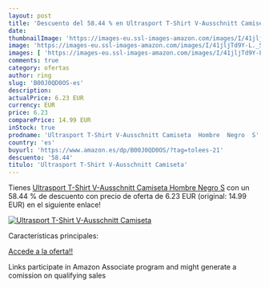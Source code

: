 ```yaml
---
layout: post
title: 'Descuento del 58.44 % en Ultrasport T-Shirt V-Ausschnitt Camiseta'
date: 
thumbnailImage: 'https://images-eu.ssl-images-amazon.com/images/I/41jljTd9Y-L._SL200_.jpg'
image: 'https://images-eu.ssl-images-amazon.com/images/I/41jljTd9Y-L._SL200_.jpg'
images: [ 'https://images-eu.ssl-images-amazon.com/images/I/41jljTd9Y-L._SL200_.jpg' ]
comments: true
category: ofertas
author: ring
slug: 'B00J0QD0OS-es'
description:
actualPrice: 6.23 EUR
currency: EUR
price: 6.23
comparePrice: 14.99 EUR
inStock: true
prodname: 'Ultrasport T-Shirt V-Ausschnitt Camiseta  Hombre  Negro  S'
country: 'es'
buyurl: 'https://www.amazon.es/dp/B00J0QD0OS/?tag=tolees-21'
descuento: '58.44'
titulo: 'Ultrasport T-Shirt V-Ausschnitt Camiseta'
---
```


Tienes [Ultrasport T-Shirt V-Ausschnitt Camiseta  Hombre  Negro  S](https://www.amazon.es/dp/B00J0QD0OS/?tag=tolees-21) con un 58.44 % de descuento con precio de oferta de 6.23 EUR (original: 14.99 EUR) en el siguiente enlace!

[![Ultrasport T-Shirt V-Ausschnitt Camiseta](https://images-eu.ssl-images-amazon.com/images/I/41jljTd9Y-L._SL200_.jpg)](https://www.amazon.es/dp/B00J0QD0OS/?tag=tolees-21)

Características principales:


[Accede a la oferta!!](https://www.amazon.es/dp/B00J0QD0OS/?tag=tolees-21)

Links participate in Amazon Associate program and might generate a comission on qualifying sales


